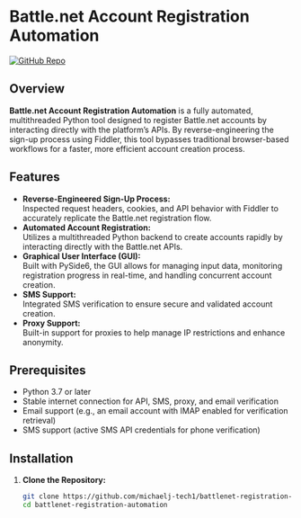 # Battle.net Account Registration Automation

[![GitHub Repo](https://img.shields.io/badge/GitHub-Repository-blue.svg)](https://github.com/michaelj-tech1/battlenet-registration-automation)

## Overview
**Battle.net Account Registration Automation** is a fully automated, multithreaded Python tool designed to register Battle.net accounts by interacting directly with the platform’s APIs. By reverse-engineering the sign-up process using Fiddler, this tool bypasses traditional browser-based workflows for a faster, more efficient account creation process.

## Features
- **Reverse-Engineered Sign-Up Process:**  
  Inspected request headers, cookies, and API behavior with Fiddler to accurately replicate the Battle.net registration flow.
- **Automated Account Registration:**  
  Utilizes a multithreaded Python backend to create accounts rapidly by interacting directly with the Battle.net APIs.
- **Graphical User Interface (GUI):**  
  Built with PySide6, the GUI allows for managing input data, monitoring registration progress in real-time, and handling concurrent account creation.
- **SMS Support:**  
  Integrated SMS verification to ensure secure and validated account creation.
- **Proxy Support:**  
  Built-in support for proxies to help manage IP restrictions and enhance anonymity.

## Prerequisites

- Python 3.7 or later
- Stable internet connection for API, SMS, proxy, and email verification
- Email support (e.g., an email account with IMAP enabled for verification retrieval)
- SMS support (active SMS API credentials for phone verification)


## Installation

1. **Clone the Repository:**
   ```bash
   git clone https://github.com/michaelj-tech1/battlenet-registration-automation.git
   cd battlenet-registration-automation
